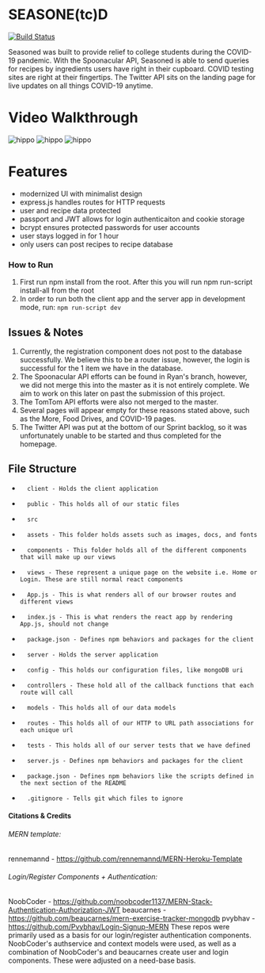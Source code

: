 # SEASONE(tc)D 

[![Build Status](https://travis-ci.org/joemccann/dillinger.svg?branch=master)](https://travis-ci.org/joemccann/dillinger)

Seasoned was built to provide relief to college students during the COVID-19 pandemic. With the Spoonacular API, Seasoned is able to send queries for recipes by ingredients users have right in their cupboard. COVID testing sites are right at their fingertips. The Twitter API sits on the landing page for live updates on all things COVID-19 anytime.  



# Video Walkthrough

![hippo](https://media.giphy.com/media/kA9MowRyuxFVwAjUVY/giphy.gif)
![hippo](https://media.giphy.com/media/MKfOBOmgtvsEcBM4bT/giphy.gif)
![hippo](https://media.giphy.com/media/zvjMifqOmRfNgLMi14/giphy.gif)


# Features
- modernized UI with minimalist design
- express.js handles routes for HTTP requests
- user and recipe data protected
- passport and JWT allows for login authenticaiton and cookie storage
- bcrypt ensures protected passwords for user accounts
- user stays logged in for 1 hour
- only users can post recipes to recipe database

### How to Run
1. First run npm install from the root. After this you will run npm run-script install-all from the root 
2. In order to run both the client app and the server app in development mode, run: ```npm run-script dev```

## Issues & Notes
1. Currently, the registration component does not post to the database successfully. We believe this to be a router issue, however, the login is successful for the 1 item we have in the database. 
2. The Spoonacular API efforts can be found in Ryan's branch, however, we did not merge this into the master as it is not entirely complete. We aim to work on this later on past the submission of this project.
3. The TomTom API efforts were also not merged to the master. 
4. Several pages will appear empty for these reasons stated above, such as the More, Food Drives, and COVID-19 pages. 
5. The Twitter API was put at the bottom of our Sprint backlog, so it was unfortunately unable to be started and thus completed for the homepage.

## File Structure
-       client - Holds the client application
-       public - This holds all of our static files
-       src
-       assets - This folder holds assets such as images, docs, and fonts
-       components - This folder holds all of the different components that will make up our views
-       views - These represent a unique page on the website i.e. Home or Login. These are still normal react components
-       App.js - This is what renders all of our browser routes and different views
-       index.js - This is what renders the react app by rendering App.js, should not change
-       package.json - Defines npm behaviors and packages for the client
-       server - Holds the server application
-       config - This holds our configuration files, like mongoDB uri
-       controllers - These hold all of the callback functions that each route will call
-       models - This holds all of our data models
-       routes - This holds all of our HTTP to URL path associations for each unique url
-       tests - This holds all of our server tests that we have defined
-       server.js - Defines npm behaviors and packages for the client
-       package.json - Defines npm behaviors like the scripts defined in the next section of the README
-       .gitignore - Tells git which files to ignore


#### Citations & Credits
###### MERN template: 
rennemannd - https://github.com/rennemannd/MERN-Heroku-Template
###### Login/Register Components + Authentication: 
NoobCoder - https://github.com/noobcoder1137/MERN-Stack-Authentication-Authorization-JWT
beaucarnes - https://github.com/beaucarnes/mern-exercise-tracker-mongodb
pvybhav - https://github.com/Pvybhav/Login-Signup-MERN
These repos were primarily used as a basis for our login/register authentication components. NoobCoder's authservice and context models were used, as well as a combination of NoobCoder's and beaucarnes create user and login components. These were adjusted on a need-base basis. 


